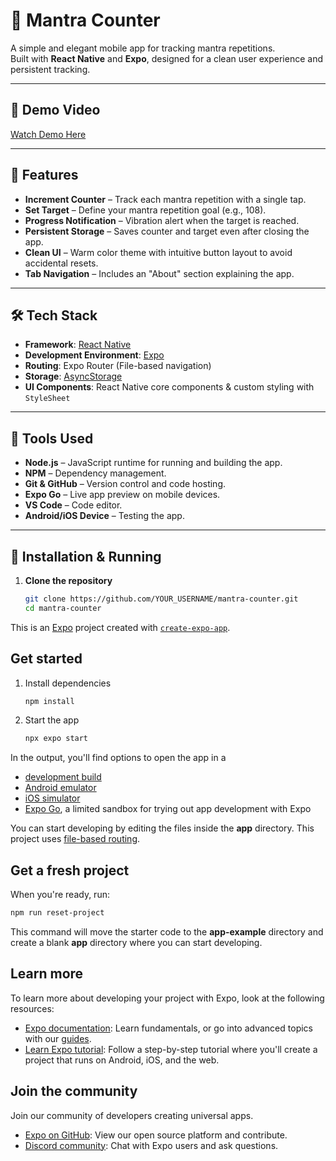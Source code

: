# 📿 Mantra Counter

A simple and elegant mobile app for tracking mantra repetitions.  
Built with **React Native** and **Expo**, designed for a clean user experience and persistent tracking.

---

## 🎥 Demo Video
[Watch Demo Here](YOUR_DEMO_LINK_HERE) 

---

## 🚀 Features

- **Increment Counter** – Track each mantra repetition with a single tap.
- **Set Target** – Define your mantra repetition goal (e.g., 108).
- **Progress Notification** – Vibration alert when the target is reached.
- **Persistent Storage** – Saves counter and target even after closing the app.
- **Clean UI** – Warm color theme with intuitive button layout to avoid accidental resets.
- **Tab Navigation** – Includes an "About" section explaining the app.

---

## 🛠 Tech Stack

- **Framework**: [React Native](https://reactnative.dev/)
- **Development Environment**: [Expo](https://expo.dev/)
- **Routing**: Expo Router (File-based navigation)
- **Storage**: [AsyncStorage](https://react-native-async-storage.github.io/async-storage/)
- **UI Components**: React Native core components & custom styling with `StyleSheet`

---

## 🧰 Tools Used

- **Node.js** – JavaScript runtime for running and building the app.
- **NPM** – Dependency management.
- **Git & GitHub** – Version control and code hosting.
- **Expo Go** – Live app preview on mobile devices.
- **VS Code** – Code editor.
- **Android/iOS Device** – Testing the app.

---

## 📱 Installation & Running

1. **Clone the repository**
   ```bash
   git clone https://github.com/YOUR_USERNAME/mantra-counter.git
   cd mantra-counter


This is an [Expo](https://expo.dev) project created with [`create-expo-app`](https://www.npmjs.com/package/create-expo-app).

## Get started

1. Install dependencies

   ```bash
   npm install
   ```

2. Start the app

   ```bash
   npx expo start
   ```

In the output, you'll find options to open the app in a

- [development build](https://docs.expo.dev/develop/development-builds/introduction/)
- [Android emulator](https://docs.expo.dev/workflow/android-studio-emulator/)
- [iOS simulator](https://docs.expo.dev/workflow/ios-simulator/)
- [Expo Go](https://expo.dev/go), a limited sandbox for trying out app development with Expo

You can start developing by editing the files inside the **app** directory. This project uses [file-based routing](https://docs.expo.dev/router/introduction).

## Get a fresh project

When you're ready, run:

```bash
npm run reset-project
```

This command will move the starter code to the **app-example** directory and create a blank **app** directory where you can start developing.

## Learn more

To learn more about developing your project with Expo, look at the following resources:

- [Expo documentation](https://docs.expo.dev/): Learn fundamentals, or go into advanced topics with our [guides](https://docs.expo.dev/guides).
- [Learn Expo tutorial](https://docs.expo.dev/tutorial/introduction/): Follow a step-by-step tutorial where you'll create a project that runs on Android, iOS, and the web.

## Join the community

Join our community of developers creating universal apps.

- [Expo on GitHub](https://github.com/expo/expo): View our open source platform and contribute.
- [Discord community](https://chat.expo.dev): Chat with Expo users and ask questions.
